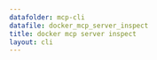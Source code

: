 ```yaml
---
datafolder: mcp-cli
datafile: docker_mcp_server_inspect
title: docker mcp server inspect
layout: cli
---
```


<!--
This page is automatically generated from Docker's source code. If you want to
suggest a change to the text that appears here, open a ticket or pull request
in the source repository on GitHub:

https://github.com/docker/mcp-gateway
-->

